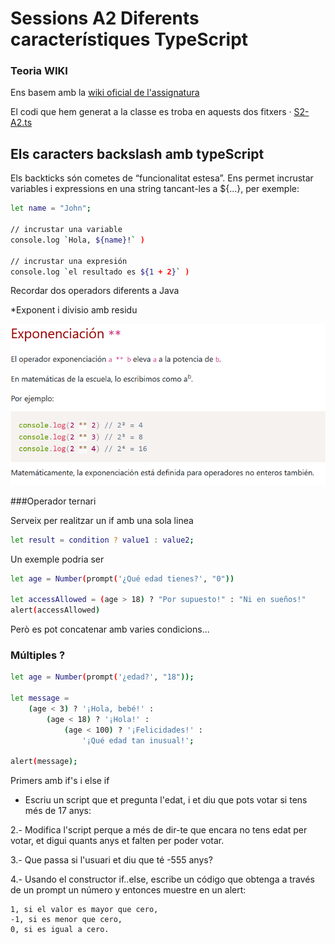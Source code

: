 # Sessions A2  Diferents característiques TypeScript

### Teoria WIKI

Ens basem amb la [wiki oficial de l'assignatura](https://xtec.dev/typescript/sequence/)

El codi que hem generat a la classe es troba en aquests dos fitxers
    · [S2-A2.ts](https://github.com/mikibardaji/M0373/blob/main/A2/A2/S2-A2.ts)

## Els caracters backslash amb typeScript

Els backticks són cometes de “funcionalitat estesa”. Ens permet incrustar variables i expressions en una string tancant-les a ${...}, per exemple:

```sh
let name = "John";

// incrustar una variable
console.log `Hola, ${name}!` ) 

// incrustar una expresión
console.log `el resultado es ${1 + 2}` )
```

Recordar dos operadors diferents a Java

*Exponent i divisio amb residu

![imatge](https://github.com/mikibardaji/M0373/blob/main/A2/A2/imatges/exponente.PNG)

###Operador ternari

Serveix per realitzar un if amb una sola linea

```sh
let result = condition ? value1 : value2;
```

Un exemple podria ser 

```sh
let age = Number(prompt('¿Qué edad tienes?', "0"))

let accessAllowed = (age > 18) ? "Por supuesto!" : "Ni en sueños!"
alert(accessAllowed)
```

Però es pot concatenar amb varies condicions...

### Múltiples ?

```sh
let age = Number(prompt('¿edad?', "18"));

let message =
    (age < 3) ? '¡Hola, bebé!' :
        (age < 18) ? '¡Hola!' :
            (age < 100) ? '¡Felicidades!' :
                '¡Qué edad tan inusual!';

alert(message);
```

Primers amb if's i else if

- Escriu un script que et pregunta l'edat, i et diu que pots votar si tens més de 17 anys:

2.- Modifica l'script perque a més de dir-te que encara no tens edat per votar, et digui quants anys et falten per poder votar.

3.- Que passa si l'usuari et diu que té -555 anys?

4.- Usando el constructor if..else, escribe un código que obtenga a través de un prompt un número y entonces muestre en un alert:

    1, si el valor es mayor que cero,
    -1, si es menor que cero,
    0, si es igual a cero.
 




